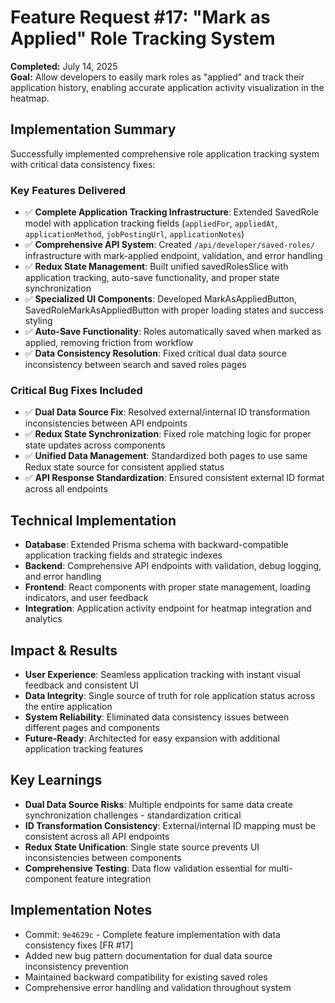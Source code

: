 # Feature Request #17: "Mark as Applied" Role Tracking System

**Completed:** July 14, 2025  
**Goal:** Allow developers to easily mark roles as "applied" and track their application history, enabling accurate application activity visualization in the heatmap.

## Implementation Summary

Successfully implemented comprehensive role application tracking system with critical data consistency fixes:

### Key Features Delivered
- ✅ **Complete Application Tracking Infrastructure**: Extended SavedRole model with application tracking fields (`appliedFor`, `appliedAt`, `applicationMethod`, `jobPostingUrl`, `applicationNotes`)
- ✅ **Comprehensive API System**: Created `/api/developer/saved-roles/` infrastructure with mark-applied endpoint, validation, and error handling
- ✅ **Redux State Management**: Built unified savedRolesSlice with application tracking, auto-save functionality, and proper state synchronization
- ✅ **Specialized UI Components**: Developed MarkAsAppliedButton, SavedRoleMarkAsAppliedButton with proper loading states and success styling
- ✅ **Auto-Save Functionality**: Roles automatically saved when marked as applied, removing friction from workflow
- ✅ **Data Consistency Resolution**: Fixed critical dual data source inconsistency between search and saved roles pages

### Critical Bug Fixes Included
- ✅ **Dual Data Source Fix**: Resolved external/internal ID transformation inconsistencies between API endpoints
- ✅ **Redux State Synchronization**: Fixed role matching logic for proper state updates across components
- ✅ **Unified Data Management**: Standardized both pages to use same Redux state source for consistent applied status
- ✅ **API Response Standardization**: Ensured consistent external ID format across all endpoints

## Technical Implementation

- **Database**: Extended Prisma schema with backward-compatible application tracking fields and strategic indexes
- **Backend**: Comprehensive API endpoints with validation, debug logging, and error handling
- **Frontend**: React components with proper state management, loading indicators, and user feedback
- **Integration**: Application activity endpoint for heatmap integration and analytics

## Impact & Results

- **User Experience**: Seamless application tracking with instant visual feedback and consistent UI
- **Data Integrity**: Single source of truth for role application status across the entire application
- **System Reliability**: Eliminated data consistency issues between different pages and components
- **Future-Ready**: Architected for easy expansion with additional application tracking features

## Key Learnings

- **Dual Data Source Risks**: Multiple endpoints for same data create synchronization challenges - standardization critical
- **ID Transformation Consistency**: External/internal ID mapping must be consistent across all API endpoints
- **Redux State Unification**: Single state source prevents UI inconsistencies between components
- **Comprehensive Testing**: Data flow validation essential for multi-component feature integration

## Implementation Notes

- Commit: `9e4629c` - Complete feature implementation with data consistency fixes [FR #17]
- Added new bug pattern documentation for dual data source inconsistency prevention
- Maintained backward compatibility for existing saved roles
- Comprehensive error handling and validation throughout system